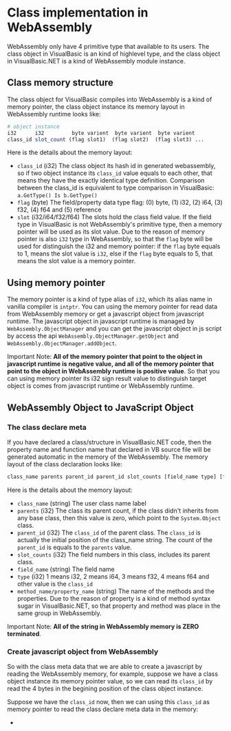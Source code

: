 # Class implementation in WebAssembly

WebAssembly only have 4 primitive type that available to its users. The class object in VisualBasic is an kind of highlevel type, and the class object in VisualBasic.NET is a kind of WebAssembly module instance.

## Class memory structure

The class object for VisualBasic compiles into WebAssembly is a kind of memory pointer, the class object instance its memory layout in WebAssembly runtime looks like:

```R
# object instance
i32      i32         byte varient  byte varient  byte varient
class_id slot_count (flag slot1)  (flag slot2)  (flag slot3) ...
```

Here is the details about the memory layout:

+ ``class_id`` (i32) The class object its hash id in generated webassembly, so if two object instance its ``class_id`` value equals to each other, that means they have the exactly identical type definition. Comparison between the class_id is equivalent to type comparison in VisualBasic: ``a.GetType() Is b.GetType()``
+ ``flag`` (byte) The field/property data type flag: (0) byte, (1) i32, (2) i64, (3) f32, (4) f64 and (5) reference
+ ``slot`` (i32/i64/f32/f64) The slots hold the class field value. If the field type in VisualBasic is not WebAssembly's primitive type, then a memory pointer will be used as its slot value. Due to the reason of memory pointer is also ``i32`` type in WebAssembly, so that the ``flag`` byte will be used for distinguish the i32 and memory pointer: if the ``flag`` byte equals to 1, means the slot value is ``i32``, else if the ``flag`` byte equals to 5, that means the slot value is a memory pointer.

## Using memory pointer

The memory pointer is a kind of type alias of ``i32``, which its alias name in vanilla compiler is ``intptr``. You can using the memory pointer for read data from WebAssembly memory or get a javascript object from javascript runtime. The javascript object in javascript runtime is managed by ``WebAssembly.ObjectManager`` and you can get the javascript object in js script by access the api ``WebAssembly.ObjectManager.getObject`` and ``WebAssembly.ObjectManager.addObject``.

Important Note: **All of the memory pointer that point to the object in javascript runtime is negative value, and all of the memory pointer that point to the object in WebAssembly runtime is positive value**. So that you can using memory pointer its i32 sign result value to distinguish target object is comes from javascript runtime or WebAssembly runtime.

## WebAssembly Object to JavaScript Object

### The class declare meta

If you have declared a class/structure in VisualBasic.NET code, then the property name and function name that declared in VB source file will be generated automatic in the memory of the WebAssembly. The memory layout of the class declaration looks like:

```R
class_name parents parent_id parent_id slot_counts [field_name type] [field_name type] ... [method_name/property_name type]
```

Here is the details about the memory layout:

+ ``class_name`` (string) The user class name label
+ ``parents`` (i32) The class its parent count, if the class didn't inherits from any base class, then this value is zero, which point to the ``System.Object`` class.
+ ``parent_id`` (i32) The ``class_id`` of the parent class. The ``class_id`` is actually the initial position of the class_name string. The count of the ``parent_id`` is equals to the ``parents`` value.
+ ``slot_counts`` (i32) The field numbers in this class, includes its parent class.
+ ``field_name`` (string) The field name
+ ``type`` (i32) 1 means i32, 2 means i64, 3 means f32, 4 means f64 and other value is the ``class_id``
+ ``method_name/property_name`` (string) The name of the methods and the properties. Due to the reason of property is a kind of method syntax sugar in VisualBasic.NET, so that property and method was place in the same group in WebAssembly.

Important Note: **All of the string in WebAssembly memory is ZERO terminated**.

### Create javascript object from WebAssembly

So with the class meta data that we are able to create a javascript by reading the WebAssembly memory, for example, suppose we have a class object instance its memory pointer value, so we can read its ``class_id`` by read the 4 bytes in the begining position of the class object instance.

Suppose we have the ``class_id`` now, then we can using this ``class_id`` as memory pointer to read the class declare meta data in the memory:

+ 